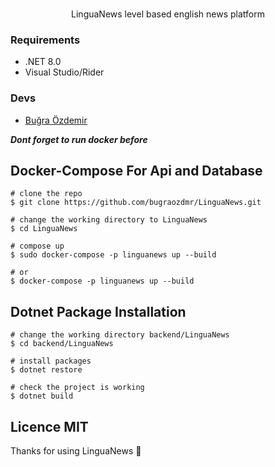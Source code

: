 <p align=center>
  <br>
  <span>LinguaNews level based english news platform</span>
  <br>
</p>

### Requirements
- .NET 8.0 
- Visual Studio/Rider 

### Devs
- [Buğra Özdemir](https://github.com/bugraozdmr)

**_Dont forget to run docker before_**

## Docker-Compose For Api and Database
```console
# clone the repo
$ git clone https://github.com/bugraozdmr/LinguaNews.git

# change the working directory to LinguaNews
$ cd LinguaNews

# compose up
$ sudo docker-compose -p linguanews up --build

# or
$ docker-compose -p linguanews up --build
```

## Dotnet Package Installation
```console
# change the working directory backend/LinguaNews
$ cd backend/LinguaNews

# install packages
$ dotnet restore

# check the project is working
$ dotnet build
```

## Licence MIT

Thanks for using LinguaNews 🎉